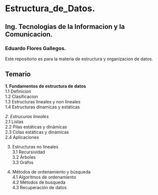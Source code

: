 # Estructura_de_Datos.

## Ing. Tecnologias de la Informacion y la Comunicacion.

### Eduardo Flores Gallegos.

Este repositorio es para la materia de estructura y organizacion de datos.


## Temario 

 **1. Fundamentos de estructura de datos**      
    1.1 Definicion  
    1.2 Clasificacion  
    1.3 Estructuras lineales y non lineales  
    1.4 Estructuras dinamicas y estáticas  

 *2. Estrucuras lineales*  
    2.1 Listas  
    2.2 Pilas estáticas y dinámicas   
    2.3 Colas estáticas y dinámicas   
    2.4 Aplicaciones  

 3. Estructuras no lineales  
    3.1 Recursividad  
    3.2 Árboles  
    3.3 Gráfos  

 4. Métodos de ordenamiento y búsqueda   
    4.1 Algoritmos de ordenamiento  
    4.2 Métodos de busqueda   
    4.3 Recuperación de datos  

